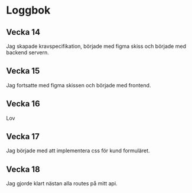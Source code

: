 # Loggbok

## Vecka 14

Jag skapade kravspecifikation, började med figma skiss och började med backend servern.

## Vecka 15

Jag fortsatte med figma skissen och började med frontend.

## Vecka 16

Lov

## Vecka 17

Jag började med att implementera css för kund formuläret.

## Vecka 18

Jag gjorde klart nästan alla routes på mitt api.
